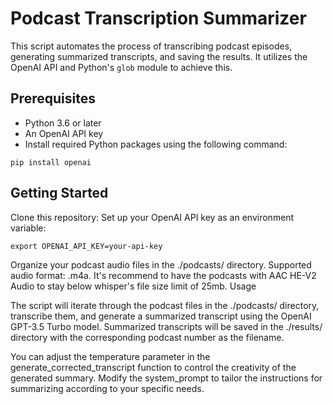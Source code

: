 # Podcast Transcription Summarizer

This script automates the process of transcribing podcast episodes, generating summarized transcripts, and saving the results. It utilizes the OpenAI API and Python's `glob` module to achieve this.

## Prerequisites

- Python 3.6 or later
- An OpenAI API key
- Install required Python packages using the following command:

```
pip install openai
```

## Getting Started

Clone this repository:
Set up your OpenAI API key as an environment variable:

```
export OPENAI_API_KEY=your-api-key
```

Organize your podcast audio files in the ./podcasts/ directory. Supported audio format: .m4a. It's recommend to have the podcasts with AAC HE-V2 Audio to stay below whisper's file size limit of 25mb.
Usage

The script will iterate through the podcast files in the ./podcasts/ directory, transcribe them, and generate a summarized transcript using the OpenAI GPT-3.5 Turbo model.
Summarized transcripts will be saved in the ./results/ directory with the corresponding podcast number as the filename.

You can adjust the temperature parameter in the generate_corrected_transcript function to control the creativity of the generated summary.
Modify the system_prompt to tailor the instructions for summarizing according to your specific needs.
